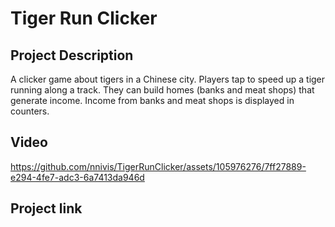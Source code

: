 # Tiger Run Clicker

## Project Description
A clicker game about tigers in a Chinese city. Players tap to speed up a tiger running along a track. They can build homes (banks and meat shops) that generate income. Income from banks and meat shops is displayed in counters.

## Video


https://github.com/nnivis/TigerRunClicker/assets/105976276/7ff27889-e294-4fe7-adc3-6a7413da946d



## Project link

